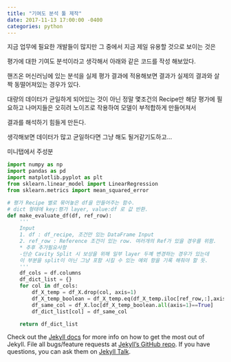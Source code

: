 ```yaml
---
title: "기여도 분석 툴 제작"
date: 2017-11-13 17:00:00 -0400
categories: python
---
```


지금 업무에 필요한 개발들이 많지만 그 중에서 지금 제일 유용할 것으로 보이는 것은

평가에 대한 기여도 분석이라고 생각해서 아래와 같은 코드를 작성 해보았다.

핸즈온 머신러닝에 있는 분석을 실제 평가 결과에 적용해보면 결과가 실제의 결과와 살짝 동떨어져있는 경우가 있다. 

대량의 데이터가 균일하게 되어있는 것이 아닌 정말 몇조건의 Recipe만 해당 평가에 필요하고 나머지들은 오히려 노이즈로 작용하여 모델이 부적합하게 만들어져서 

결과를 해석하기 힘들게 만든다. 


생각해보면 데이터가 많고 균일하다면 그냥 해도 될거같기도하고...

미니탭에서 주성분

```python
import numpy as np
import pandas as pd
import matplotlib.pyplot as plt
from sklearn.linear_model import LinearRegression
from sklearn.metrics import mean_squared_error

# 평가 Recipe 별로 묶어놓은 df을 만들어주는 함수.
# dict 형태에 key:평가 layer, value:df 로 값 반환.
def make_evaluate_df(df, ref_row):
    '''
    Input
    1. df : df_recipe, 조건만 있는 DataFrame Input
    2. ref_row : Reference 조건이 있는 row. 여러개의 Ref가 있을 경우를 위함.
    * 추후 추가필요사항
    -단순 Cavity Split 시 보상을 위해 일부 layer 두꼐 변경하는 경우가 있는데
    이 부분을 split이 아닌 그냥 포함 시킬 수 있는 예외 항을 기록 해줘야 할 듯.
    '''
    df_cols = df.columns
    df_dict_list = {}
    for col in df_cols:
        df_X_temp = df_X.drop(col, axis=1)
        df_X_temp_boolean = df_X_temp.eq(df_X_temp.iloc[ref_row,:],axis=1)
        df_same_col = df_X.loc[df_X_temp_boolean.all(axis=1)==True]
        df_dict_list[col] = df_same_col

    return df_dict_list
```

Check out the [Jekyll docs][jekyll-docs] for more info on how to get the most out of Jekyll. File all bugs/feature requests at [Jekyll’s GitHub repo][jekyll-gh]. If you have questions, you can ask them on [Jekyll Talk][jekyll-talk].

[jekyll-docs]: https://jekyllrb.com/docs/home
[jekyll-gh]:   https://github.com/jekyll/jekyll
[jekyll-talk]: https://talk.jekyllrb.com/

